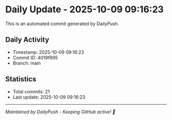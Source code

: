 # Daily Update - 2025-10-09 09:16:23

This is an automated commit generated by DailyPush.

## Daily Activity
- Timestamp: 2025-10-09 09:16:23
- Commit ID: 4019f995
- Branch: main

## Statistics
- Total commits: 21
- Last update: 2025-10-09 09:16:23

---
*Maintained by DailyPush - Keeping GitHub active! 🚀*
